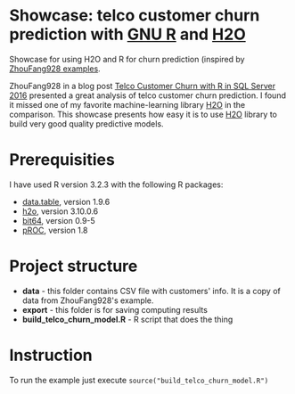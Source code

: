 # Showcase: telco customer churn prediction with [GNU R](https://www.r-project.org/) and [H2O](http://h2o.ai/)

Showcase for using H2O and R for churn prediction (inspired by [ZhouFang928 examples](https://github.com/ZhouFang928/sql-server-samples/tree/master/samples/features/r-services/Telco%20Customer%20Churn%20v1).

ZhouFang928 in a blog post [Telco Customer Churn with R in SQL Server 2016](http://blog.revolutionanalytics.com/2016/08/telco-customer-churn-with-r-in-sql-server-2016.html) presented a great analysis of telco customer churn prediction. I found it missed one of my favorite machine-learning library [H2O](http://h2o.ai) in the comparison. This showcase presents how easy it is to use [H2O](http://h2o.ai) library to build very good quality predictive models.

# Prerequisities

I have used R version 3.2.3 with the following R packages:

* [data.table](https://cran.r-project.org/web/packages/data.table/index.html), version 1.9.6
* [h2o](http://www.h2o.ai/download/h2o/r), version 3.10.0.6
* [bit64](https://cran.r-project.org/web/packages/bit64/index.html), version 0.9-5
* [pROC](https://cran.r-project.org/web/packages/pROC/index.html), version 1.8

# Project structure

* **data** - this folder contains CSV file with customers' info. It is a copy of data from ZhouFang928's example.
* **export** - this folder is for saving computing results
* **build_telco_churn_model.R** - R script that does the thing

# Instruction

To run the example just execute `source("build_telco_churn_model.R")`



